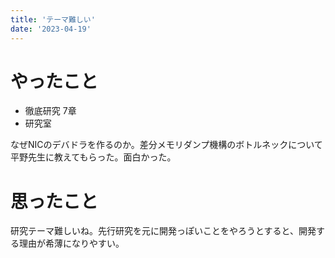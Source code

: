 ```yaml
---
title: 'テーマ難しい'
date: '2023-04-19'
---
```


# やったこと

- 徹底研究 7章
- 研究室

なぜNICのデバドラを作るのか。差分メモリダンプ機構のボトルネックについて平野先生に教えてもらった。面白かった。


# 思ったこと


研究テーマ難しいね。先行研究を元に開発っぽいことをやろうとすると、開発する理由が希薄になりやすい。

